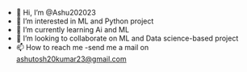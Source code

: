 - 👋 Hi, I’m @Ashu202023
- 👀 I’m interested in ML and Python project
- 🌱 I’m currently learning Ai and ML
- 💞️ I’m looking to collaborate on ML and Data science-based project
- 📫 How to reach me -send me a mail on ashutosh20kumar23@gmail.com

<!---
Ashu202023/Ashu202023 is a ✨ special ✨ repository because its `README.md` (this file) appears on your GitHub profile.
You can click the Preview link to take a look at your changes.
--->
